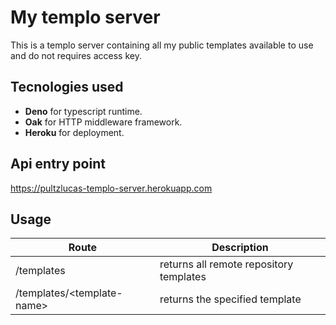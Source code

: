 # My templo server
This is a templo server containing all my public templates available to use and do not requires access key.

## Tecnologies used
- **Deno** for typescript runtime.
- **Oak** for HTTP middleware framework.
- **Heroku** for deployment.

## Api entry point
https://pultzlucas-templo-server.herokuapp.com

## Usage

Route | Description |
-----------|--------|
/templates  | returns all remote repository templates
/templates/&lt;template-name&gt; | returns the specified template
